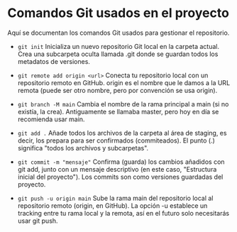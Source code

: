 # Comandos Git usados en el proyecto

Aquí se documentan los comandos Git usados para gestionar el repositorio.

- `git init` 
Inicializa un nuevo repositorio Git local en la carpeta actual. Crea una subcarpeta oculta llamada .git donde se guardan todos los metadatos de versiones.

- `git remote add origin <url>` 
Conecta tu repositorio local con un repositorio remoto en GitHub.
origin es el nombre que le damos a la URL remota (puede ser otro nombre, pero por convención se usa origin).

- `git branch -M main` 
Cambia el nombre de la rama principal a main (si no existía, la crea).
Antiguamente se llamaba master, pero hoy en día se recomienda usar main.

- `git add .` 
Añade todos los archivos de la carpeta al área de staging, es decir, los prepara para ser confirmados (commiteados).
El punto (.) significa "todos los archivos y subcarpetas".

- `git commit -m "mensaje"` 
Confirma (guarda) los cambios añadidos con git add, junto con un mensaje descriptivo (en este caso, "Estructura inicial del proyecto").
Los commits son como versiones guardadas del proyecto.

- `git push -u origin main` 
Sube la rama main del repositorio local al repositorio remoto (origin, en GitHub).
La opción -u establece un tracking entre tu rama local y la remota, así en el futuro solo necesitarás usar git push.

